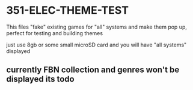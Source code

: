 # 351-ELEC-THEME-TEST
This files "fake" existing games for "all" systems and make them pop up, perfect for testing and building themes

just use 8gb or some small microSD card and you will have "all systems" displayed

## currently FBN collection and genres won't be displayed its todo
